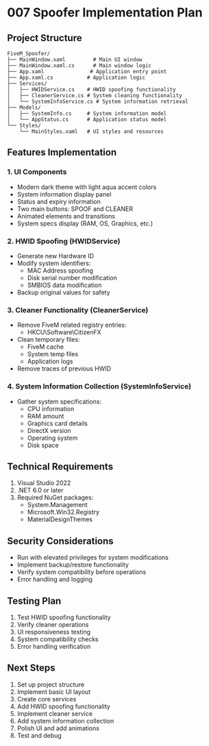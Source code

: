 # 007 Spoofer Implementation Plan

## Project Structure
```
FiveM_Spoofer/
├── MainWindow.xaml         # Main UI window
├── MainWindow.xaml.cs      # Main window logic
├── App.xaml               # Application entry point
├── App.xaml.cs           # Application logic
├── Services/
│   ├── HWIDService.cs    # HWID spoofing functionality
│   ├── CleanerService.cs # System cleaning functionality
│   └── SystemInfoService.cs # System information retrieval
├── Models/
│   ├── SystemInfo.cs     # System information model
│   └── AppStatus.cs      # Application status model
└── Styles/
    └── MainStyles.xaml   # UI styles and resources
```

## Features Implementation

### 1. UI Components
- Modern dark theme with light aqua accent colors
- System information display panel
- Status and expiry information
- Two main buttons: SPOOF and CLEANER
- Animated elements and transitions
- System specs display (RAM, OS, Graphics, etc.)

### 2. HWID Spoofing (HWIDService)
- Generate new Hardware ID
- Modify system identifiers:
  - MAC Address spoofing
  - Disk serial number modification
  - SMBIOS data modification
- Backup original values for safety

### 3. Cleaner Functionality (CleanerService)
- Remove FiveM related registry entries:
  - HKCU\Software\CitizenFX
- Clean temporary files:
  - FiveM cache
  - System temp files
  - Application logs
- Remove traces of previous HWID

### 4. System Information Collection (SystemInfoService)
- Gather system specifications:
  - CPU information
  - RAM amount
  - Graphics card details
  - DirectX version
  - Operating system
  - Disk space

## Technical Requirements
1. Visual Studio 2022
2. .NET 6.0 or later
3. Required NuGet packages:
   - System.Management
   - Microsoft.Win32.Registry
   - MaterialDesignThemes

## Security Considerations
- Run with elevated privileges for system modifications
- Implement backup/restore functionality
- Verify system compatibility before operations
- Error handling and logging

## Testing Plan
1. Test HWID spoofing functionality
2. Verify cleaner operations
3. UI responsiveness testing
4. System compatibility checks
5. Error handling verification

## Next Steps
1. Set up project structure
2. Implement basic UI layout
3. Create core services
4. Add HWID spoofing functionality
5. Implement cleaner service
6. Add system information collection
7. Polish UI and add animations
8. Test and debug
